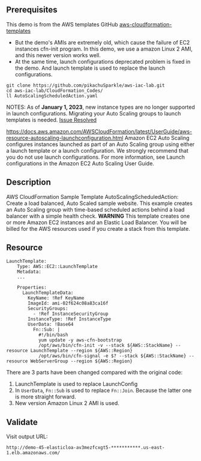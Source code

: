 ## Prerequisites

This demo is from the AWS templates GitHub [aws-cloudformation-templates](https://github.com/aws-cloudformation/aws-cloudformation-templates/tree/main/AutoScaling)
- But the demo's AMIs are extremely old, which cause the failure of EC2 instances cfn-init program. In this demo, we use a amazon Linux 2 AMI, and this newer version works well. 
- At the same time,  launch configurations deprecated problem is fixed in the demo. And launch template is used to replace the launch configurations.

```
git clone https://github.com/pikachuSparkle/aws-iac-lab.git
cd aws-iac-lab/CloudFormation_Codes/
ll AutoScalingScheduledAction.yaml
```


NOTES:
As of **January 1, 2023**, new instance types are no longer supported in launch configurations.
Migrating your Auto Scaling groups to launch templates is needed. [Issue Resolved](https://github.com/aws-cloudformation/aws-cloudformation-templates/pull/481)

https://docs.aws.amazon.com/AWSCloudFormation/latest/UserGuide/aws-resource-autoscaling-launchconfiguration.html
Amazon EC2 Auto Scaling configures instances launched as part of an Auto Scaling group using either a launch template or a launch configuration. We strongly recommend that you do not use launch configurations. For more information, see Launch configurations in the Amazon EC2 Auto Scaling User Guide.

## Description

AWS CloudFormation Sample Template AutoScalingScheduledAction: Create a load balanced, Auto Scaled sample website. This example creates an Auto Scaling group with time-based scheduled actions behind a load balancer with a simple health check. 
**WARNING** This template creates one or more Amazon EC2 instances and an Elastic Load Balancer. You will be billed for the AWS resources used if you create a stack from this template.

## Resource

```
LaunchTemplate:
    Type: AWS::EC2::LaunchTemplate
    Metadata:
    ...
    
    Properties:
      LaunchTemplateData:
        KeyName: !Ref KeyName
        ImageId: ami-02f624c08a83ca16f
        SecurityGroups:
          - !Ref InstanceSecurityGroup
        InstanceType: !Ref InstanceType
        UserData: !Base64
          Fn::Sub: |
            #!/bin/bash
            yum update -y aws-cfn-bootstrap
            /opt/aws/bin/cfn-init -v --stack ${AWS::StackName} --resource LaunchTemplate --region ${AWS::Region}
            /opt/aws/bin/cfn-signal -e $? --stack ${AWS::StackName} --resource WebServerGroup --region ${AWS::Region}
```

There are 3 parts have been changed compared with the original code:
1. LaunchTemplate is used to replace LaunchConfig
2. In `UserData`, `Fn::Sub` is used to replace `Fn::Join`. Because the latter one is more straight forward.
3. New version Amazon Linux 2 AMI is used.

## Validate

Visit output URL:
```
http://demo-45-elasticloa-av3mezfcxgt5-***********.us-east-1.elb.amazonaws.com/
```